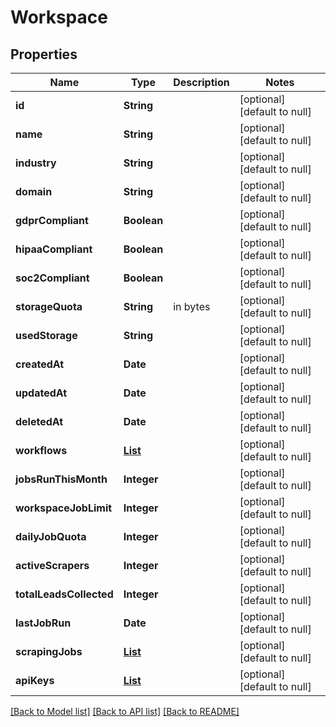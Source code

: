 # Workspace
## Properties

| Name | Type | Description | Notes |
|------------ | ------------- | ------------- | -------------|
| **id** | **String** |  | [optional] [default to null] |
| **name** | **String** |  | [optional] [default to null] |
| **industry** | **String** |  | [optional] [default to null] |
| **domain** | **String** |  | [optional] [default to null] |
| **gdprCompliant** | **Boolean** |  | [optional] [default to null] |
| **hipaaCompliant** | **Boolean** |  | [optional] [default to null] |
| **soc2Compliant** | **Boolean** |  | [optional] [default to null] |
| **storageQuota** | **String** | in bytes | [optional] [default to null] |
| **usedStorage** | **String** |  | [optional] [default to null] |
| **createdAt** | **Date** |  | [optional] [default to null] |
| **updatedAt** | **Date** |  | [optional] [default to null] |
| **deletedAt** | **Date** |  | [optional] [default to null] |
| **workflows** | [**List**](ScrapingWorkflow.md) |  | [optional] [default to null] |
| **jobsRunThisMonth** | **Integer** |  | [optional] [default to null] |
| **workspaceJobLimit** | **Integer** |  | [optional] [default to null] |
| **dailyJobQuota** | **Integer** |  | [optional] [default to null] |
| **activeScrapers** | **Integer** |  | [optional] [default to null] |
| **totalLeadsCollected** | **Integer** |  | [optional] [default to null] |
| **lastJobRun** | **Date** |  | [optional] [default to null] |
| **scrapingJobs** | [**List**](ScrapingJob.md) |  | [optional] [default to null] |
| **apiKeys** | [**List**](APIKey.md) |  | [optional] [default to null] |

[[Back to Model list]](../README.md#documentation-for-models) [[Back to API list]](../README.md#documentation-for-api-endpoints) [[Back to README]](../README.md)

